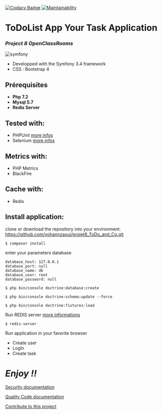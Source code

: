[![Codacy Badge](https://api.codacy.com/project/badge/Grade/a711004de5cd4e5f9b4bc892faf33146)](https://app.codacy.com/app/yohannzaoui/projet8_ToDo_and_Co?utm_source=github.com&utm_medium=referral&utm_content=yohannzaoui/projet8_ToDo_and_Co&utm_campaign=Badge_Grade_Dashboard)
[![Maintainability](https://api.codeclimate.com/v1/badges/96bff9fc7d6cd02562bb/maintainability)](https://codeclimate.com/github/yohannzaoui/projet8_ToDo_and_Co/maintainability)

ToDoList App Your Task Application
==================================
### *Project 8 OpenClassRooms*

![symfony](https://d1pwix07io15pr.cloudfront.net/vd3200fdf32/images/logos/header-logo.svg)

* Developped with the Symfony 3.4 framework
* CSS : Bootstrap 4

## Prérequisites
* **Php 7.2**
* **Mysql 5.7**
* **Redis Server**

## Tested with:
- PHPUnit [more infos](https://phpunit.de/)
- Selenium [more infos](https://www.seleniumhq.org/)

## Metrics with:
- PHP Metrics
- BlackFire

## Cache with:
- Redis

## Install application:
clone or download the repository into your environment. https://github.com/yohannzaoui/projet8_ToDo_and_Co.git

```
$ composer install
```
enter your parameters database
```
database_host: 127.0.0.1
database_port: null
database_name: db
database_user: root
database_password: null
```
```
$ php bin/console doctrine:database:create
```
```
$ php bin/console doctrine:schema:update --force
```
```
$ php bin/console doctrine:fixtures:load
```

Run REDIS server [more informations](https://redis.io/)
```
$ redis-server
```
Run application in your favorite browser

- Create user
- LogIn
- Create task

# *Enjoy !!*

[Security documentation](https://github.com/yohannzaoui/projet8_ToDo_and_Co/blob/master/docs/documents/symfony_security.pdf)

[Quality Code documentation](https://github.com/yohannzaoui/projet8_ToDo_and_Co/blob/master/docs/documents/audit_qualit%C3%A9.pdf)

[Contribute to this project](https://github.com/yohannzaoui/projet8_ToDo_and_Co/blob/master/Contributing.md)





